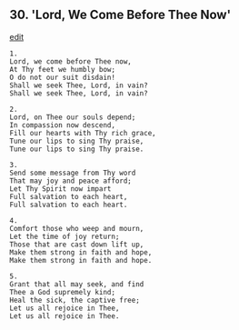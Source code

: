 
## 30.  'Lord, We Come Before Thee Now'
[edit](https://docs.google.com/document/d/1SPB79K83yBPrzySo1hzXCeuiOeDFQeVo/edit?mode=html)




    1.
    Lord, we come before Thee now, 
    At Thy feet we humbly bow; 
    O do not our suit disdain! 
    Shall we seek Thee, Lord, in vain? 
    Shall we seek Thee, Lord, in vain? 

    2.
    Lord, on Thee our souls depend; 
    In compassion now descend, 
    Fill our hearts with Thy rich grace, 
    Tune our lips to sing Thy praise, 
    Tune our lips to sing Thy praise. 

    3.
    Send some message from Thy word 
    That may joy and peace afford; 
    Let Thy Spirit now impart 
    Full salvation to each heart, 
    Full salvation to each heart. 

    4.
    Comfort those who weep and mourn, 
    Let the time of joy return; 
    Those that are cast down lift up, 
    Make them strong in faith and hope, 
    Make them strong in faith and hope. 

    5.
    Grant that all may seek, and find 
    Thee a God supremely kind; 
    Heal the sick, the captive free; 
    Let us all rejoice in Thee, 
    Let us all rejoice in Thee.

